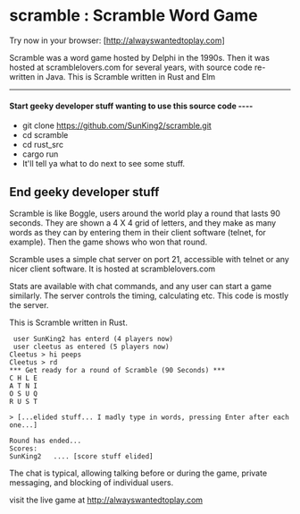 # scramble : Scramble Word Game

Try now in your browser: [http://alwayswantedtoplay.com]

Scramble was a word game hosted by Delphi in the 1990s.  Then it was hosted at scramblelovers.com for several years, with source code re-written in Java. 
This is Scramble written in Rust and Elm

---
#### Start geeky developer stuff wanting to use this source code ----
* git clone https://github.com/SunKing2/scramble.git
* cd scramble
* cd rust_src
* cargo run
* It'll tell ya what to do next to see some stuff.

End geeky developer stuff
---

Scramble is like Boggle, users around the world play a round that lasts 90 seconds.  They are shown a 4 X 4 grid of letters, and they make as many words as they can by entering them in their client software (telnet, for example).  Then the game shows who won that round.

Scramble uses a simple chat server on port 21, accessible with telnet or any nicer client software.  It is hosted at scramblelovers.com

Stats are available with chat commands, and any user can start a game similarly.  The server controls the timing, calculating etc.  This code is mostly the server. 

This is Scramble written in Rust.  

```telnet
 user SunKing2 has enterd (4 players now)
 user cleetus as entered (5 players now)
Cleetus > hi peeps
Cleetus > rd
*** Get ready for a round of Scramble (90 Seconds) ***
C H L E
A T N I
O S U Q
R U S T

> [...elided stuff... I madly type in words, pressing Enter after each one...]

Round has ended... 
Scores: 
SunKing2   .... [score stuff elided]
```

The chat is typical, allowing talking before or during the game, private messaging, and blocking of individual users.

visit the live game at
http://alwayswantedtoplay.com

